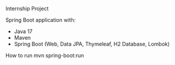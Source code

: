 Internship Project

Spring Boot application with:
- Java 17
- Maven
- Spring Boot (Web, Data JPA, Thymeleaf, H2 Database, Lombok)

How to run
mvn spring-boot:run
